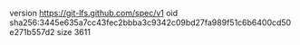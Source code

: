 version https://git-lfs.github.com/spec/v1
oid sha256:3445e635a7cc43fec2bbba3c9342c09bd27fa989f51c6b6400cd50e271b557d2
size 3611
